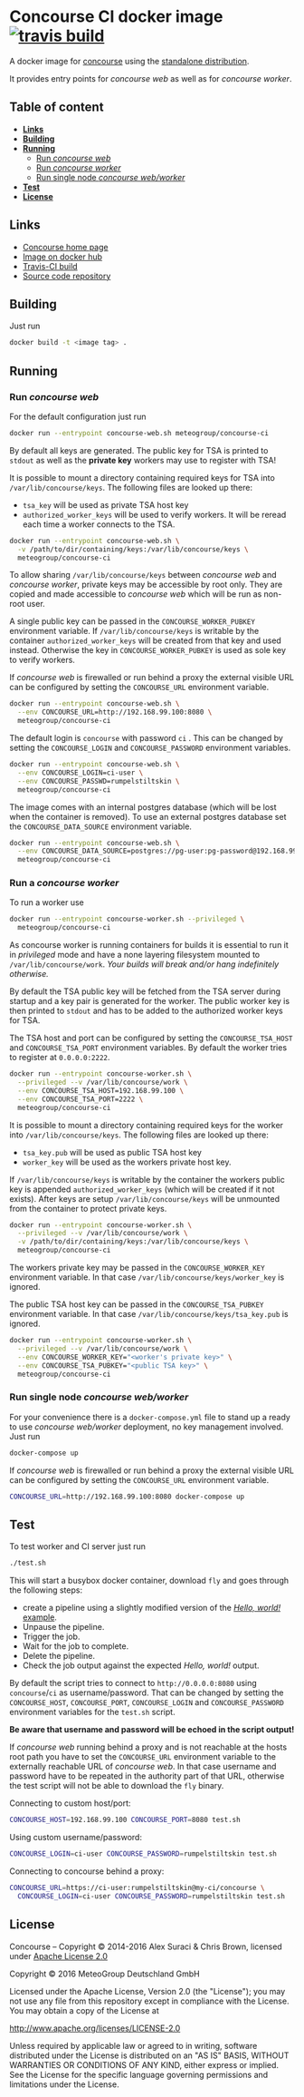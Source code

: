 Concourse CI docker image [![travis build](https://travis-ci.org/MeteoGroup/concourse-ci.svg)](https://travis-ci.org/MeteoGroup/concourse-ci)
=========================

A docker image for [concourse](https://concourse.ci/introduction.html) using
the [standalone distribution](https://concourse.ci/binaries.html).

It provides entry points for _concourse web_ as well as for _concourse worker_.


Table of content
----------------

- **[Links](links)**
- **[Building](#building)**
- **[Running](#runnning)**
  + [Run _concourse web_](#run-concourse-web)
  + [Run _concourse worker_](#run-concourse-worker)
  + [Run single node _concourse web/worker_](#run-single-node-concourse-webworker)
- **[Test](#test)**
- **[License](#license)**


Links
-----

- [Concourse home page](https://concourse.ci/introduction.html)
- [Image on docker hub](https://hub.docker.com/r/meteogroup/concourse-ci/)
- [Travis-CI build](https://travis-ci.org/MeteoGroup/concourse-ci)
- [Source code repository](https://github.com/meteogroup/concourse-ci)


Building
--------

Just run

```bash
docker build -t <image tag> .
```


Running
-------

### Run _concourse web_

For the default configuration just run

```bash
docker run --entrypoint concourse-web.sh meteogroup/concourse-ci
```

By default all keys are generated. The public key for TSA is printed to
`stdout` as well as the **private key** workers may use to register with TSA!

It is possible to mount a directory containing required keys for TSA into
`/var/lib/concourse/keys`. The following files are looked up there:

  - `tsa_key` will be used as private TSA host key
  - `authorized_worker_keys` will be used to verify
    workers. It will be reread each time a worker connects to the TSA.

```bash
docker run --entrypoint concourse-web.sh \
  -v /path/to/dir/containing/keys:/var/lib/concourse/keys \
  meteogroup/concourse-ci
```

To allow sharing `/var/lib/concourse/keys` between _concourse web_ and
_concourse worker_, private keys may be accessible by root only. They are
copied and made accessible to _concourse web_ which will be run as non-root
user.

A single public key can be passed in the `CONCOURSE_WORKER_PUBKEY` environment
variable. If `/var/lib/concourse/keys` is writable by the container
`authorized_worker_keys` will be created from that key and used instead.
Otherwise the key in `CONCOURSE_WORKER_PUBKEY` is used as sole key to verify
workers.

If _concourse web_ is firewalled or run behind a proxy the external visible URL
can be configured by setting the `CONCOURSE_URL` environment variable.

```bash
docker run --entrypoint concourse-web.sh \
  --env CONCOURSE_URL=http://192.168.99.100:8080 \
  meteogroup/concourse-ci
```

The default login is `concourse` with password `ci` . This can be changed by
setting the `CONCOURSE_LOGIN` and `CONCOURSE_PASSWORD` environment variables.

```bash
docker run --entrypoint concourse-web.sh \
  --env CONCOURSE_LOGIN=ci-user \
  --env CONCOURSE_PASSWD=rumpelstiltskin \
  meteogroup/concourse-ci
```

The image comes with an internal postgres database (which will be lost when the
container is removed). To use an external postgres database set the
`CONCOURSE_DATA_SOURCE` environment variable.

```bash
docker run --entrypoint concourse-web.sh \
  --env CONCOURSE_DATA_SOURCE=postgres://pg-user:pg-password@192.168.99.100 \
  meteogroup/concourse-ci
```


### Run a _concourse worker_

To run a worker use

```bash
docker run --entrypoint concourse-worker.sh --privileged \
  meteogroup/concourse-ci
```

As concourse worker is running containers for builds it is essential to run it
in _privileged_ mode and have a none layering filesystem mounted to
`/var/lib/concourse/work`. _Your builds will break and/or hang indefinitely
otherwise._

By default the TSA public key will be fetched from the TSA server during
startup and a key pair is generated for the worker. The public worker key is
then printed to `stdout` and has to be added to the authorized worker keys for
TSA.

The TSA host and port can be configured by setting the `CONCOURSE_TSA_HOST` and
`CONCOURSE_TSA_PORT` environment variables. By default the worker tries to
register at `0.0.0.0:2222`.

```bash
docker run --entrypoint concourse-worker.sh \
  --privileged --v /var/lib/concourse/work \
  --env CONCOURSE_TSA_HOST=192.168.99.100 \
  --env CONCOURSE_TSA_PORT=2222 \
  meteogroup/concourse-ci
```

It is possible to mount a directory containing required keys for the worker
into `/var/lib/concourse/keys`. The following files are looked up there:

  - `tsa_key.pub` will be used as public TSA host key
  - `worker_key` will be used as the workers private
    host key.

If `/var/lib/concourse/keys` is writable by the container the workers public
key is appended `authorized_worker_keys` (which will be created if it not
exists). After keys are setup `/var/lib/concourse/keys` will be unmounted from
the container to protect private keys.

```bash
docker run --entrypoint concourse-worker.sh \
  --privileged --v /var/lib/concourse/work \
  -v /path/to/dir/containing/keys:/var/lib/concourse/keys \
  meteogroup/concourse-ci
```

The workers private key may be passed in the `CONCOURSE_WORKER_KEY` environment
variable. In that case `/var/lib/concourse/keys/worker_key` is ignored.

The public TSA host key can be passed in the `CONCOURSE_TSA_PUBKEY` environment
variable. In that case `/var/lib/concourse/keys/tsa_key.pub` is ignored.

```bash
docker run --entrypoint concourse-worker.sh \
  --privileged --v /var/lib/concourse/work \
  --env CONCOURSE_WORKER_KEY="<worker's private key>" \
  --env CONCOURSE_TSA_PUBKEY="<public TSA key>" \
  meteogroup/concourse-ci
```


### Run single node _concourse web/worker_

For your convenience there is a `docker-compose.yml` file to stand up a ready
to use _concourse web/worker_ deployment, no key management involved. Just run

```bash
docker-compose up
```

If _concourse web_ is firewalled or run behind a proxy the external visible URL
can be configured by setting the `CONCOURSE_URL` environment variable.

```bash
CONCOURSE_URL=http://192.168.99.100:8080 docker-compose up
```


Test
----

To test worker and CI server just run

```bash
./test.sh
```

This will start a busybox docker container, download `fly` and goes through the
following steps:

  - create a pipeline using a slightly modified version of the
    [_Hello, world!_ example](https://concourse.ci/hello-world.html).
  - Unpause the pipeline.
  - Trigger the job.
  - Wait for the job to complete.
  - Delete the pipeline.
  - Check the job output against the expected _Hello, world!_ output.

By default the script tries to connect to `http://0.0.0.0:8080` using
`concourse`/`ci` as username/password. That can be changed by setting the
`CONCOURSE_HOST`, `CONCOURSE_PORT`, `CONCOURSE_LOGIN` and `CONCOURSE_PASSWORD`
environment variables for the `test.sh` script.

**Be aware that username and password will be echoed in the script output!**

If _concourse web_ running behind a proxy and is not reachable at the hosts
root path you have to set the `CONCOURSE_URL` environment variable to the
externally reachable URL of _concourse web_. In that case username and password
have to be repeated in the authority part of that URL, otherwise the
test script will not be able to download the `fly` binary.

Connecting to custom host/port:
```bash
CONCOURSE_HOST=192.168.99.100 CONCOURSE_PORT=8080 test.sh
```

Using custom username/password:
```bash
CONCOURSE_LOGIN=ci-user CONCOURSE_PASSWORD=rumpelstiltskin test.sh
```

Connecting to concourse behind a proxy:
```bash
CONCOURSE_URL=https://ci-user:rumpelstiltskin@my-ci/concourse \
  CONCOURSE_LOGIN=ci-user CONCOURSE_PASSWORD=rumpelstiltskin test.sh
```


License
-------

Concourse – Copyright © 2014-2016 Alex Suraci & Chris Brown, licensed under
[Apache License 2.0](http://www.apache.org/licenses/LICENSE-2.0)

Copyright © 2016 MeteoGroup Deutschland GmbH

Licensed under the Apache License, Version 2.0 (the "License"); you may not use
any file from this repository except in compliance with the License. You may
obtain a copy of the License at

  <http://www.apache.org/licenses/LICENSE-2.0>

Unless required by applicable law or agreed to in writing, software distributed
under the License is distributed on an "AS IS" BASIS, WITHOUT WARRANTIES OR
CONDITIONS OF ANY KIND, either express or implied. See the License for the
specific language governing permissions and limitations under the License.
